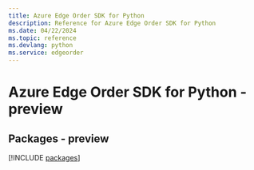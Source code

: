 ```yaml
---
title: Azure Edge Order SDK for Python
description: Reference for Azure Edge Order SDK for Python
ms.date: 04/22/2024
ms.topic: reference
ms.devlang: python
ms.service: edgeorder
---
```

# Azure Edge Order SDK for Python - preview
## Packages - preview
[!INCLUDE [packages](edge-order-index.md)]